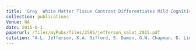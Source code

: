 ```yaml
---
title: 'Gray  White Matter Tissue Contrast Differentiates Mild Cognitive Impairment Converters From Nonconverters'
collection: publications
Venue: NA 
date: 2015-6-1
paperurl: /files/myPubs/files/2585/jefferson_salat_2015.pdf
citation: 'A.L. Jefferson, K.A. Gifford, S. Damon, G.W. Chapman, D. Liu, J. Sparling, V. Dobromyslin, D. Salat. "Gray  White Matter Tissue Contrast Differentiates Mild Cognitive Impairment Converters From Nonconverters", <i>Brain Imaging and Behavior</i>, 2015.'
---
```

